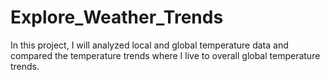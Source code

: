 # Explore_Weather_Trends
In this project, I will analyzed local and global temperature data and compared the temperature trends where I live to overall global temperature trends.
